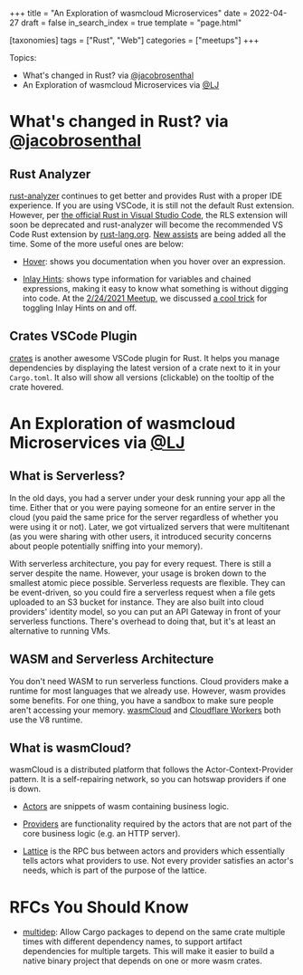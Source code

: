 +++
title = "An Exploration of wasmcloud Microservices"
date = 2022-04-27
draft = false
in_search_index = true
template = "page.html"

[taxonomies]
tags = ["Rust", "Web"]
categories = ["meetups"]
+++

Topics:

- What's changed in Rust? via [@jacobrosenthal](https://github.com/jacobrosenthal)
- An Exploration of wasmcloud Microservices via [@LJ](https://github.com/louiemontes)

<!-- more -->

# What's changed in Rust? via [@jacobrosenthal](https://github.com/jacobrosenthal)

## Rust Analyzer

[rust-analyzer](https://rust-analyzer.github.io/) continues to get better and provides Rust with a proper IDE experience. If you are using VSCode, it is still not the default Rust extension. However, per [the official Rust in Visual Studio Code](https://code.visualstudio.com/docs/languages/rust), the RLS extension will soon be deprecated and rust-analyzer will become the recommended VS Code Rust extension by [rust-lang.org](https://www.rust-lang.org). [New assists](https://rust-analyzer.github.io/manual.html#features) are being added all the time. Some of the more useful ones are below:

- [Hover](https://rust-analyzer.github.io/manual.html#hover): shows you documentation when you hover over an expression.

- [Inlay Hints](https://rust-analyzer.github.io/manual.html#inlay-hints): shows type information for variables and chained expressions, making it easy to know what something is without digging into code. At the [2/24/2021 Meetup](https://rust.azdevs.org/2021-02-24/), we discussed [a cool trick](https://github.com/rust-lang/rust-analyzer/issues/1977#issuecomment-761032664) for toggling Inlay Hints on and off.

## Crates VSCode Plugin

[crates](https://marketplace.visualstudio.com/items?itemName=serayuzgur.crates) is another awesome VSCode plugin for Rust. It helps you manage dependencies by displaying the latest version of a crate next to it in your `Cargo.toml`. It also will show all versions (clickable) on the tooltip of the crate hovered.

# An Exploration of wasmcloud Microservices via [@LJ](https://github.com/louiemontes)

## What is Serverless?

In the old days, you had a server under your desk running your app all the time. Either that or you were paying someone for an entire server in the cloud (you paid the same price for the server regardless of whether you were using it or not). Later, we got virtualized servers that were multitenant (as you were sharing with other users, it introduced security concerns about people potentially sniffing into your memory).

With serverless architecture, you pay for every request. There is still a server despite the name. However, your usage is broken down to the smallest atomic piece possible. Serverless requests are flexible. They can be event-driven, so you could fire a serverless request when a file gets uploaded to an S3 bucket for instance. They are also built into cloud providers' identity model, so you can put an API Gateway in front of your serverless functions. There's overhead to doing that, but it's at least an alternative to running VMs.

## WASM and Serverless Architecture

You don't need WASM to run serverless functions. Cloud providers make a runtime for most languages that we already use. However, wasm provides some benefits. For one thing, you have a sandbox to make sure people aren't accessing your memory. [wasmCloud](https://wasmcloud.dev/) and [Cloudflare Workers](https://workers.cloudflare.com/) both use the V8 runtime.

## What is wasmCloud?

wasmCloud is a distributed platform that follows the Actor-Context-Provider pattern. It is a self-repairing network, so you can hotswap providers if one is down.

- [Actors](https://wasmcloud.dev/reference/host-runtime/actors/) are snippets of wasm containing business logic.

- [Providers](https://wasmcloud.dev/reference/host-runtime/capabilities/) are functionality required by the actors that are not part of the core business logic (e.g. an HTTP server).

- [Lattice](https://wasmcloud.dev/reference/lattice/) is the RPC bus between actors and providers which essentially tells actors what providers to use. Not every provider satisfies an actor's needs, which is part of the purpose of the lattice.

# RFCs You Should Know

- [multidep](https://rust-lang.github.io/rfcs/3176-cargo-multi-dep-artifacts.html): Allow Cargo packages to depend on the same crate multiple times with different dependency names, to support artifact dependencies for multiple targets. This will make it easier to build a native binary project that depends on one or more wasm crates.
